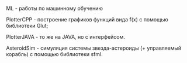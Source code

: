 ML - работы по машинному обучению

PlotterCPP - построение графиков функций вида f(x) с помощью библиотеки Glut;

PlotterJAVA - то же на JAVA, но с интерфейсом.

AsteroidSim - симуляция системы звезда-астероиды (+ управляемый корабль) с помощью библиотеки sfml.
